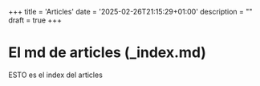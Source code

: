 +++
title = 'Articles'
date = '2025-02-26T21:15:29+01:00'
description = ""
draft = true
+++

# El md de articles (_index.md)
ESTO es el index del articles